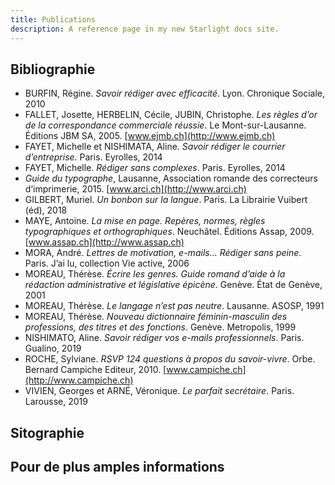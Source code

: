 ```yaml
---
title: Publications
description: A reference page in my new Starlight docs site.
---
```


## Bibliographie

- BURFIN, Régine. _Savoir rédiger avec efficacité_. Lyon. Chronique Sociale, 2010
- FALLET, Josette, HERBELIN, Cécile, JUBIN, Christophe. _Les règles d’or de la correspondance commerciale réussie_. Le Mont-sur-Lausanne. Éditions JBM SA, 2005. [www.ejmb.ch](http://www.ejmb.ch)
- FAYET, Michelle et NISHIMATA, Aline. _Savoir rédiger le courrier d’entreprise_. Paris. Eyrolles, 2014
- FAYET, Michelle. _Rédiger sans complexes_. Paris. Eyrolles, 2014
- _Guide du typographe_, Lausanne, Association romande des correcteurs d‘imprimerie, 2015. [www.arci.ch](http://www.arci.ch)
- GILBERT, Muriel. _Un bonbon sur la langue_. Paris. La Librairie Vuibert (éd), 2018
- MAYE, Antoine. _La mise en page. Repères, normes, règles typographiques et orthographiques_. Neuchâtel. Éditions Assap, 2009. [www.assap.ch](http://www.assap.ch)
- MORA, André. _Lettres de motivation, e-mails… Rédiger sans peine_. Paris. J’ai lu, collection Vie active, 2006
- MOREAU, Thérèse. _Écrire les genres. Guide romand d’aide à la rédaction administrative et législative épicène_. Genève. État de Genève, 2001
- MOREAU, Thérèse. _Le langage n’est pas neutre_. Lausanne. ASOSP, 1991
- MOREAU, Thérèse. _Nouveau dictionnaire féminin-masculin des professions, des titres et des fonctions_. Genève. Metropolis, 1999
- NISHIMATO, Aline. _Savoir rédiger vos e-mails professionnels_. Paris. Gualino, 2019
- ROCHE, Sylviane. _RSVP 124 questions à propos du savoir-vivre_. Orbe. Bernard Campiche Editeur, 2010. [www.campiche.ch](http://www.campiche.ch)
- VIVIEN, Georges et ARNÉ, Véronique. _Le parfait secrétaire_. Paris. Larousse, 2019

## Sitographie

## Pour de plus amples informations
